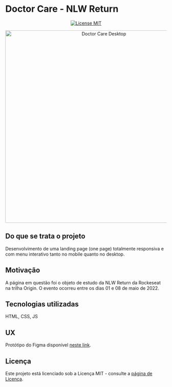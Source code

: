 <h1>Doctor Care - NLW Return</h1>

<p align="center">
  <a href="https://opensource.org/licenses/MIT">
    <img src="https://img.shields.io/badge/License-MIT-blue.svg" alt="License MIT">
  </a>
</p>

<div align="center">
  <img src="https://i.ibb.co/5BFBgRr/Landing-page-Desktop.png" alt="Doctor Care Desktop" width="600">

</div>

<h2>Do que se trata o projeto</h2>
Desenvolvimento de uma landing page (one page) totalmente responsiva e com menu interativo tanto no mobile quanto no desktop.

<h2>Motivação</h2>
A página em questão foi o objeto de estudo da NLW Return da Rockeseat na trilha Origin. O evento ocorreu entre os dias 01 e 08 de maio de 2022. 

<h2>Tecnologias utilizadas</h2>
HTML, CSS, JS

<h2>UX</h2>
Protótipo do Figma disponível <a href="https://www.figma.com/file/UJB2eodO1WGhEUcIMkeUWS/DoctorCare-(Community)" target="_blank">neste link</a>.

<h2>Licença</h2>
Este projeto está licenciado sob a Licença MIT - consulte a <a href="https://opensource.org/licenses/MIT" target="_blank">página de Licença</a>.
                                                                         
                                                                      
